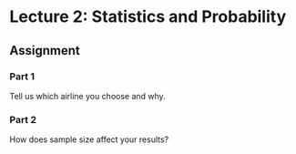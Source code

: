 # Lecture 2: Statistics and Probability
## Assignment
### Part 1
Tell us which airline you choose and why.

### Part 2
How does sample size affect your results?

